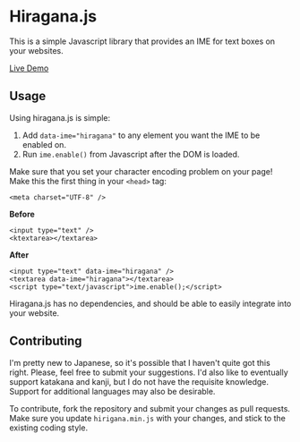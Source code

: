 # Hiragana.js

This is a simple Javascript library that provides an IME for text boxes on your websites.

[Live Demo](http://sircmpwn.github.io/hiragana.js)

## Usage

Using hiragana.js is simple:

1. Add `data-ime="hiragana"` to any element you want the IME to be enabled on.
2. Run `ime.enable()` from Javascript after the DOM is loaded.

Make sure that you set your character encoding problem on your page! Make this the first
thing in your `<head>` tag:

    <meta charset="UTF-8" />

**Before**

    <input type="text" />
    <ktextarea></textarea>

**After**

    <input type="text" data-ime="hiragana" />
    <textarea data-ime="hiragana"></textarea>
    <script type="text/javascript">ime.enable();</script>

Hiragana.js has no dependencies, and should be able to easily integrate into your website.

## Contributing

I'm pretty new to Japanese, so it's possible that I haven't quite got this right. Please, feel
free to submit your suggestions. I'd also like to eventually support katakana and kanji, but
I do not have the requisite knowledge. Support for additional languages may also be desirable.

To contribute, fork the repository and submit your changes as pull requests. Make sure you update
`hirigana.min.js` with your changes, and stick to the existing coding style.
